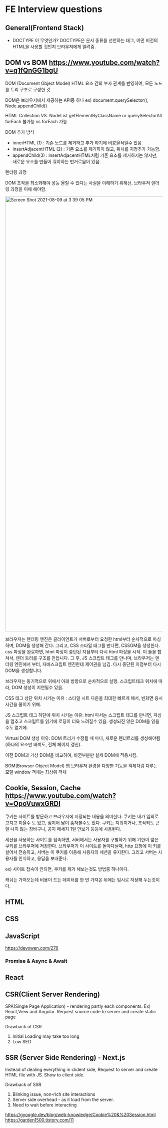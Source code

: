 # FE Interview questions

## General(Frontend Stack)

- DOCTYPE 이 무엇인가?
  DOCTYPE은 문서 종류를 선언하는 태그, 어떤 버전의 HTML을 사용할 것인지 브라우저에게 알려줌. <!DOCTYPE html>

## DOM vs BOM <https://www.youtube.com/watch?v=q1fQnGG1bgU>

DOM (Document Object Model)
HTML 요소 간의 부자 관계를 반영하여, 모든 노드를 트리 구조로 구성한 것

DOM은 브라우저에서 제공하는 API중 하나
ex) document.querySelector(), Node.appendChild()

HTML Collection VS. NodeList
getElementByClassName or querySelectorAll
forEach 불가능 vs forEach 가능

DOM 추가 방식

- innerHTML (1) : 기존 노드를 제거하고 추가 하기에 비효율적일수 있음.
- insertAdjacentHTML (2) : 기존 요소를 제거하지 않고, 위치를 지정추가 가능함.
- appendChild(3) : insertAdjacentHTML처럼 기존 요소를 제거하지는 않지만, 새로운 요소를 만들어 줘야하는 번거로움이 있음.

렌더링 과정

DOM 조작을 최소화해야 성능 올릴 수 있다는 사실을 이해하기 위해선, 브라우저 렌더링 과정을 이해 해야함.

<img width="1389" alt="Screen Shot 2021-08-09 at 3 39 05 PM" src="https://user-images.githubusercontent.com/40842018/128668449-86210b5d-e2ba-4289-9bb9-254eca7f77e1.png">

브라우저는 렌더링 엔진은 클라이언트가 서버로부터 요청한 html부터 순차적으로 파싱하며, DOM을 생성해 간다.
그리고, CSS 스타일 태그를 만나면, CSSOM을 생성한다.
css 파싱을 완료하면, html 파싱이 중단된 지점부터 다시 html 파싱을 시작.
이 둘을 합쳐서, 렌더 트리를 구조를 만듭니다.
그 후, JS 스크립트 태그를 만나며, 브라우저는 렌더링 엔진에서 부터, 자바스크립트 엔진한테 제어권을 넘김.
다시 중단된 지점부터 다시 DOM을 생성합니다.

브라우저는 동기적으로 위에서 아래 방향으로 순차적으로 실행. 스크립트태크 위치에 따라, DOM 생성이 지연될수 있음.

CSS 태그 상단 위치 시키는 이유 : 스타일 시트 다운을 최대한 빠르게 해서, 빈화면 응시 시간을 쭐이기 위해.

JS 스크립트 태그 하단에 위치 시키는 이유: html 파서는 스크립트 태그를 만나면, 파싱을 멈추고 스크립트를 읽기에 로딩이 더욱 느려질수 있음.
생성되진 않은 DOM을 읽을수도 없기에.

Virtual DOM
생성 이유: DOM 트리가 수정될 때 마다, 새로운 렌더트리를 생성해야됨(하나의 요소만 바껴도, 전체 페이지 갱신).

이전 DOM과 가상 DOM을 비교하여, 바뀐부분만 실제 DOM에 적용시킴.

BOM(Browser Object Model)
웹 브라우저 환경을 다양한 기능을 객체처럼 다루는 모델
window 객체는 최상위 객체

## Cookie, Session, Cache <https://www.youtube.com/watch?v=OpoVuwxGRDI>

쿠키는 사이트를 방문하고 브라우저에 저장되는 내용을 의미한다.
쿠키는 내가 임의로 고치고 지울수 도 있고, 심지어 남이 훔쳐볼수도 있다.
쿠키는 지워지거나, 조작되도 큰일 나지 않는 장바구니, 공지 메세지 1일 안보기 등등에 사용된다.

세션을 사용하는 사이트를 접속하면, 서버에서는 사용자를 구별하기 위해 기한이 짧은 쿠키를 브라우저에 저장한다.
브라우저가 이 사이트를 돌아다닐때, http 요청에 이 키를 실어서 전송하고, 서버는 이 쿠키를 이용해 사용자의 세션을 유지한다.
그리고 서버는 사용자를 인식하고, 응답을 보내준다.

ex) 사이트 접속이 안되면, 쿠키를 제거 해보는것도 방법중 하나이다.

캐쉬는 가져오는데 비용이 드는 데이터를 한 번 가져온 뒤에는 임시로 저장해 두는것이다.

## HTML

## CSS

## JavaScript

<https://devowen.com/276>

### Promise & Async & Await

## React

## CSR(Client Server Rendering)

SPA(Single Page Application) - rendering partly each components. Ex) React,View and Angular.
Request source code to server and create static page

Drawback of CSR

1. Initial Loading may take too long
2. Low SEO

## SSR (Server Side Rendering) - Next.js

Instead of dealing everything in clident side, Request to server and create HTML file with JS.
Show to client side.

Drawback of SSR

1. Blinking issue, non-rich site interactions
2. Server side overhead - as it load from the server.
3. Need to wait before interacting

<https://gyoogle.dev/blog/web-knowledge/Cookie%20&%20Session.html>
<https://garden1500.tistory.com/11>
